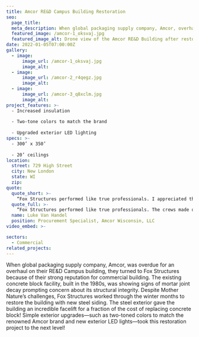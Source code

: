```yaml
---
title: Amcor RE&D Campus Building Restoration
seo:
  page_title:
  meta_description: When global packaging supply company, Amcor, overhauled its RE&D Campus, they turned to Fox Structures because of its strong reputation for commercial building.
  featured_image: /amcor-1_oksvaj.jpg
  featured_image_alt: Drone view of the Amcor RE&D Building after restoration by Fox Structures
date: 2022-01-05T07:00:00Z
gallery: 
  - image: 
      image_url: /amcor-1_oksvaj.jpg
      image_alt:
  - image: 
      image_url: /amcor-2_r4qegz.jpg
      image_alt:
  - image: 
      image_url: /amcor-3_q8xclm.jpg
      image_alt:
project_features: >-
  - Increased insulation
  
  - Two-tone colors to match the brand
  
  - Upgraded exterior LED lighting
specs: >-
  - 300’ x 350’
  
  - 20’ ceilings
location:
  street: 729 High Street
  city: New London
  state: WI
  zip:
quote:
  quote_short: >-
    “Fox Structures performed like true professionals. I appreciated their knowledge, professional advice, constant communication and continued commitment to work with us to meet our overall goal while staying within budget. I recommend Fox Structures with no hesitation.”
  quote_full: >-
    “Fox Structures performed like true professionals. The crews made ongoing efforts to ask questions rather than make assumptions. This project was during the winter/spring months and the cold weather was challenging, but they overcame it and kept the project moving as proposed and promised. I appreciated their knowledge, professional advice, constant communication and continued commitment to work with us to meet our overall goal while staying within budget. I recommend Fox Structures with no hesitation.”
  name: Luke Van Handel
  position: Procurement Specialist, Amcor Wisconsin, LLC
video_embed: >-

sectors:
  - Commercial
related_projects: 
---
```


When global packaging supply company, Amcor, was overdue for an overhaul on their RE&D Campus building, they turned to Fox Structures because of their strong reputation for commercial building. The existing concrete block facility, built in the 1980s, was showing signs of mortar joint decay prompting concern about its structural integrity. Despite Mother Nature’s challenges, Fox Structures worked through the winter months to restore the building with new steel siding. The steel exterior gave the building an incredible facelift for a fraction of the cost of replacing concrete block! Simple exterior upgrades—such as two-toned colors to match the renowned Amcor brand and new exterior LED lights—took this restoration project to the next level!
